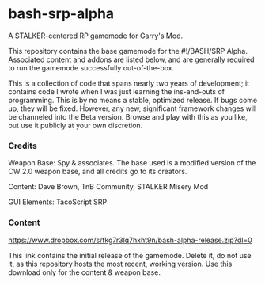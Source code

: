 # bash-srp-alpha
A STALKER-centered RP gamemode for Garry's Mod.

This repository contains the base gamemode for the #!/BASH/SRP Alpha. Associated content and addons are listed below, and are generally required to run the gamemode successfully out-of-the-box.

This is a collection of code that spans nearly two years of development; it contains code I wrote when I was just learning the ins-and-outs of programming. This is by no means a stable, optimized release. If bugs come up, they will be fixed. However, any new, significant framework changes will be channeled into the Beta version. Browse and play with this as you like, but use it publicly at your own discretion.

### Credits
Weapon Base: Spy & associates. The base used is a modified version of the CW 2.0 weapon base, and all credits go to its creators.

Content: Dave Brown, TnB Community, STALKER Misery Mod

GUI Elements: TacoScript SRP

### Content
https://www.dropbox.com/s/fkg7r3lq7hxht9n/bash-alpha-release.zip?dl=0

This link contains the initial release of the gamemode. Delete it, do not use it, as this repository hosts the most recent, working version. Use this download only for the content & weapon base.
